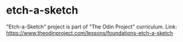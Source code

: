 # etch-a-sketch
"Etch-a-Sketch" project is part of "The Odin Project" curriculum. 
Link: https://www.theodinproject.com/lessons/foundations-etch-a-sketch